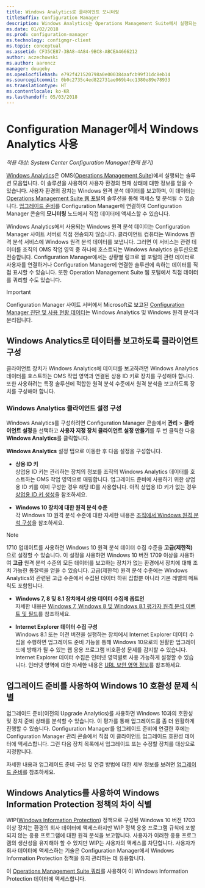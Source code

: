 ```yaml
---
title: Windows Analytics로 클라이언트 모니터링
titleSuffix: Configuration Manager
description: Windows Analytics는 Operations Management Suite에서 실행되는 솔루션 모음으로, 사용자 환경의 장치에서 보고되는 Windows 원격 분석 데이터를 활용하여 사용자 환경의 현재 상태에 대한 귀중한 정보를 얻을 수 있도록 합니다.
ms.date: 01/02/2018
ms.prod: configuration-manager
ms.technology: configmgr-client
ms.topic: conceptual
ms.assetid: CF35CE87-3BA8-4A84-9BC8-ABCEA4666212
author: aczechowski
ms.author: aaroncz
manager: dougeby
ms.openlocfilehash: e792f421520798a0e000384aafcb99f31dc8eb14
ms.sourcegitcommit: 0b0c2735c4ed822731ae069b4cc1380e89e78933
ms.translationtype: HT
ms.contentlocale: ko-KR
ms.lasthandoff: 05/03/2018
---
```

# <a name="use-windows-analytics-with-configuration-manager"></a>Configuration Manager에서 Windows Analytics 사용

*적용 대상: System Center Configuration Manager(현재 분기)*

[Windows Analytics](https://www.microsoft.com/WindowsForBusiness/windows-analytics)은 OMS([Operations Management Suite](/azure/operations-management-suite/operations-management-suite-overview))에서 실행되는 솔루션 모음입니다. 이 솔루션을 사용하여 사용자 환경의 현재 상태에 대한 정보를 얻을 수 있습니다. 사용자 환경의 장치는 Windows 원격 분석 데이터를 보고하며, 이 데이터는 [Operations Management Suite 웹 포털](https://mms.microsoft.com)의 솔루션을 통해 액세스 및 분석될 수 있습니다. [업그레이드 준비](/sccm/core/clients/manage/upgrade/upgrade-analytics)를 Configuration Manager에 연결하여 Configuration Manager 콘솔의 **모니터링** 노드에서 직접 데이터에 액세스할 수 있습니다.

Windows Analytics에서 사용되는 Windows 원격 분석 데이터는 Configuration Manager 사이트 서버로 직접 전송되지 않습니다. 클라이언트 컴퓨터는 Windows 원격 분석 서비스에 Windows 원격 분석 데이터를 보냅니다. 그러면 이 서비스는 관련 데이터를 조직의 OMS 작업 영역 중 하나에 호스트되는 Windows Analytics 솔루션으로 전송합니다. Configuration Manager에서는 상황별 링크로 웹 포털의 관련 데이터로 사용자를 연결하거나 Configuration Manager에 연결한 솔루션에 속하는 데이터를 직접 표시할 수 있습니다. 또한 Operation Management Suite 웹 포털에서 직접 데이터를 쿼리할 수도 있습니다.

>[!Important]
>Configuration Manager 사이트 서버에서 Microsoft로 보고된 [Configuration Manager 진단 및 사용 현황 데이터](../../plan-design/diagnostics/diagnostics-and-usage-data.md)는 Windows Analytics 및 Windows 원격 분석과 분리됩니다.

## <a name="configure-clients-to-report-data-to-windows-analytics"></a>Windows Analytics로 데이터를 보고하도록 클라이언트 구성

클라이언트 장치가 Windows Analytics에 데이터를 보고하려면 Windows Analytics 데이터를 호스트하는 OMS 작업 영역과 연결된 상용 ID 키로 장치를 구성해야 합니다. 또한 사용하려는 특정 솔루션에 적합한 원격 분석 수준에서 원격 분석을 보고하도록 장치를 구성해야 합니다. 

### <a name="configure-windows-analytics-client-settings"></a>Windows Analytics 클라이언트 설정 구성
Windows Analytics를 구성하려면 Configuration Manager 콘솔에서 **관리** > **클라이언트 설정**을 선택하고 **사용자 지정 장치 클라이언트 설정 만들기**를 두 번 클릭한 다음 **Windows Analytics**를 클릭합니다.  

**Windows Analytics** 설정 탭으로 이동한 후 다음 설정을 구성합니다.
  -  **상용 ID 키**  
상업용 ID 키는 관리하는 장치의 정보를 조직의 Windows Analytics 데이터를 호스트하는 OMS 작업 영역으로 매핑합니다. 업그레이드 준비에 사용하기 위한 상업용 ID 키를 이미 구성한 경우 해당 ID를 사용합니다. 아직 상업용 ID 키가 없는 경우 [상업용 ID 키 생성]( https://technet.microsoft.com/itpro/windows/deploy/upgrade-readiness-get-started#generate-your-commercial-id-key)을 참조하세요.

  -  **Windows 10 장치에 대한 원격 분석 수준**   
각 Windows 10 원격 분석 수준에 대한 자세한 내용은 [조직에서 Windows 원격 분석 구성](https://technet.microsoft.com/itpro/windows/manage/configure-windows-telemetry-in-your-organization#telemetry-levels)을 참조하세요.

   > [!Note]
   > 1710 업데이트를 사용하면 Windows 10 원격 분석 데이터 수집 수준을 **고급(제한적)** 으로 설정할 수 있습니다. 이 설정을 사용하면 Windows 10 버전 1709 이상을 사용하여 **고급** 원격 분석 수준의 모든 데이터를 보고하는 장치가 없는 환경에서 장치에 대해 조치 가능한 통찰력을 얻을 수 있습니다. 고급(제한적) 원격 분석 수준에는 Windows Analytics와 관련된 고급 수준에서 수집된 데이터 하위 집합뿐 아니라 기본 레벨의 메트릭도 포함됩니다.


  -  **Windows 7, 8 및 8.1 장치에서 상용 데이터 수집에 옵트인**   
자세한 내용은 [Windows 7, Windows 8 및 Windows 8.1 평가자 원격 분석 이벤트 및 필드](https://go.microsoft.com/fwlink/?LinkID=822965)를 참조하세요.

  -  **Internet Explorer 데이터 수집 구성**  
Windows 8.1 또는 이전 버전을 실행하는 장치에서 Internet Explorer 데이터 수집을 수행하면 업그레이드 준비 기능을 통해 Windows 10으로의 원활한 업그레이드에 방해가 될 수 있는 웹 응용 프로그램 비호환성 문제를 감지할 수 있습니다. Internet Explorer 데이터 수집은 인터넷 영역별로 사용 가능하게 설정할 수 있습니다. 인터넷 영역에 대한 자세한 내용은 [URL 보안 영역 정보](https://msdn.microsoft.com/library/ms537183(v=vs.85).aspx)를 참조하세요.

## <a name="use-upgrade-readiness-to-identify-windows-10-compatibility-issues"></a>업그레이드 준비를 사용하여 Windows 10 호환성 문제 식별

업그레이드 준비(이전의 Upgrade Analytics)를 사용하면 Windows 10과의 호환성 및 장치 준비 상태를 분석할 수 있습니다. 이 평가를 통해 업그레이드를 좀 더 원활하게 진행할 수 있습니다. Configuration Manager를 업그레이드 준비에 연결한 후에는 Configuration Manager 관리 콘솔에서 직접 이 클라이언트 업그레이드 호환성 데이터에 액세스합니다. 그런 다음 장치 목록에서 업그레이드 또는 수정할 장치를 대상으로 지정합니다.

자세한 내용과 업그레이드 준비 구성 및 연결 방법에 대한 세부 정보를 보려면 [업그레이드 준비](../../clients/manage/upgrade/upgrade-analytics.md)를 참조하세요.

## <a name="use-windows-analytics-to-identify-gaps-in-windows-information-protection-policies"></a>Windows Analytics를 사용하여 Windows Information Protection 정책의 차이 식별

WIP([Windows Information Protection](https://docs.microsoft.com/windows/threat-protection/windows-information-protection/protect-enterprise-data-using-wip)) 정책으로 구성된 Windows 10 버전 1703 이상 장치는 환경의 회사 데이터에 액세스하지만 WIP 정책 응용 프로그램 규칙에 포함되지 않는 응용 프로그램에 대한 원격 분석을 보고합니다. 사용자가 이러한 응용 프로그램의 생산성을 유지해야 할 수 있지만 WIP는 사용자의 액세스를 차단합니다. 사용자가 회사 데이터에 액세스하는 기술은 Configuration Manager에서 Windows Information Protection 정책을 유지 관리하는 데 유용합니다. 

이 [Operations Management Suite 쿼리](https://go.microsoft.com/fwlink/?linkid=849952)를 사용하여 이 Windows Information Protection 데이터에 액세스합니다.